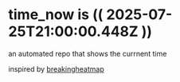 # time_now is (( 2025-07-25T21:00:00.448Z ))

an automated repo that shows the currnent time

inspired by [breakingheatmap](https://github.com/breakingheatmap/breakingheatmap)